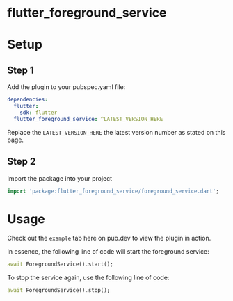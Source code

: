 # flutter_foreground_service 

# Setup
## Step 1
Add the plugin to your pubspec.yaml file:

````yaml
dependencies:
  flutter:
    sdk: flutter
  flutter_foreground_service: ^LATEST_VERSION_HERE
````

Replace the `LATEST_VERSION_HERE` the latest version number as stated on this page.

## Step 2
Import the package into your project

```dart
import 'package:flutter_foreground_service/foreground_service.dart';
```

# Usage
Check out the `example` tab here on pub.dev to view the plugin in action.

In essence, the following line of code will start the foreground service:

````dart
await ForegroundService().start();
````

To stop the service again, use the following line of code:

````dart
await ForegroundService().stop();
````
